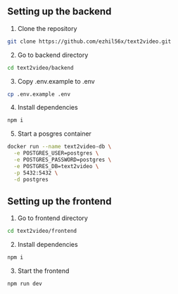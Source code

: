 ## Setting up the backend

1. Clone the repository

```bash
git clone https://github.com/ezhil56x/text2video.git
```

2. Go to backend directory

```bash
cd text2video/backend
```

3. Copy .env.example to .env

```bash
cp .env.example .env
```

4. Install dependencies

```bash
npm i
```

5. Start a posgres container

```bash
docker run --name text2video-db \
  -e POSTGRES_USER=postgres \
  -e POSTGRES_PASSWORD=postgres \
  -e POSTGRES_DB=text2video \
  -p 5432:5432 \
  -d postgres
```

## Setting up the frontend

1. Go to frontend directory

```bash
cd text2video/frontend
```

2. Install dependencies

```bash
npm i
```

3. Start the frontend

```bash
npm run dev
```
